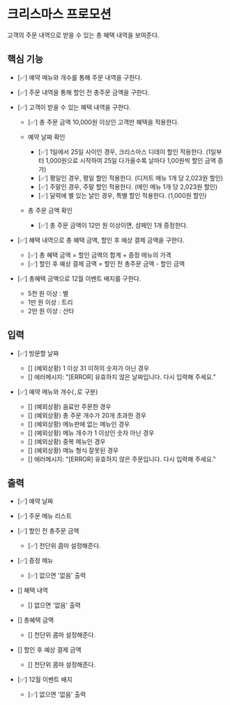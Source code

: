 # 크리스마스 프로모션

고객의 주문 내역으로 받을 수 있는 총 혜택 내역을 보여준다.

## 핵심 기능

- [✅] 예약 메뉴와 개수를 통해 주문 내역을 구한다.

- [✅] 주문 내역을 통해 할인 전 총주문 금액을 구한다.

- [✅] 고객이 받을 수 있는 혜택 내역을 구한다.

  - [✅] 총 주문 금액 10,000원 이상인 고객만 혜택을 적용한다.

  - 예약 날짜 확인

    - [✅] 1일에서 25일 사이인 경우, 크리스마스 디데이 할인 적용한다. (1일부터 1,000원으로 시작하여 25일 다가올수록 날마다 1,00원씩 할인 금액 증가)
    - [✅] 평일인 경우, 평일 할인 적용한다. (디저트 메뉴 1개 당 2,023원 할인)
    - [✅] 주말인 경우, 주말 할인 적용한다. (메인 메뉴 1개 당 2,023원 할인)
    - [✅] 달력에 별 있는 날인 경우, 특별 할인 적용한다. (1,000원 할인)

  - 총 주문 금액 확인

    - [✅] 총 주문 금액이 12만 원 이상이면, 샴페인 1개 증정한다.

- [✅] 혜택 내역으로 총 혜택 금액, 할인 후 예상 결제 금액을 구한다.

  - [✅] 총 혜택 금액 = 할인 금액의 합계 + 증정 메뉴의 가격
  - [✅] 할인 후 예상 결제 금액 = 할인 전 총주문 금액 - 할인 금액

- [✅] 총혜택 금액으로 12월 이벤트 배지를 구한다.

  - 5천 원 이상 : 별
  - 1만 원 이상 : 트리
  - 2만 원 이상 : 산타

## 입력

- [✅] 방문할 날짜

  - [] (예외상황) 1 이상 31 이하의 숫자가 아닌 경우
  - [] 에러메시지: "[ERROR] 유효하지 않은 날짜입니다. 다시 입력해 주세요."

- [✅] 예약 메뉴와 개수(`,`로 구분)

  - [] (예외상황) 음료만 주문한 경우
  - [] (예외상황) 총 주문 개수가 20개 초과한 경우
  - [] (예외상황) 메뉴판에 없는 메뉴인 경우
  - [] (예외상황) 메뉴 개수가 1 이상인 숫자 아닌 경우
  - [] (예외상황) 중복 메뉴인 경우
  - [] (예외상황) 메뉴 형식 잘못된 경우
  - [] 에러메시지: "[ERROR] 유효하지 않은 주문입니다. 다시 입력해 주세요."

## 출력

- [✅] 예약 날짜

- [✅] 주문 메뉴 리스트

- [✅] 할인 전 총주문 금액

  - [✅] 천단위 콤마 설정해준다.

- [✅] 증정 메뉴

  - [✅] 없으면 '없음' 출력

- [] 혜택 내역

  - [] 없으면 '없음' 출력

- [] 총혜택 금액

  - [] 천단위 콤마 설정해준다.

- [] 할인 후 예상 결제 금액

  - [] 천단위 콤마 설정해준다.

- [✅] 12월 이벤트 배지

  - [✅] 없으면 '없음' 출력
